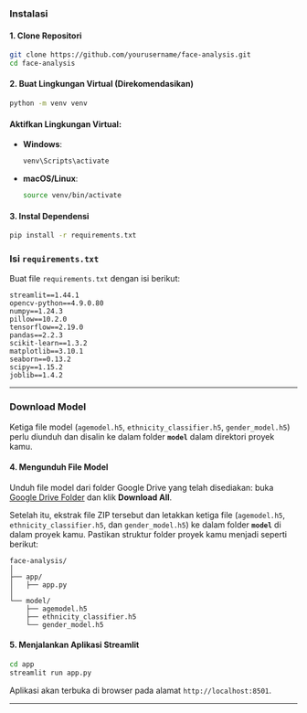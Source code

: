 ### **Instalasi**
#### **1. Clone Repositori**
```bash
git clone https://github.com/yourusername/face-analysis.git
cd face-analysis
```

#### **2. Buat Lingkungan Virtual (Direkomendasikan)**
```bash
python -m venv venv
```

#### **Aktifkan Lingkungan Virtual:**
- **Windows**:
  ```bash
  venv\Scripts\activate
  ```
- **macOS/Linux**:
  ```bash
  source venv/bin/activate
  ```

#### **3. Instal Dependensi**
```bash
pip install -r requirements.txt
```

### **Isi `requirements.txt`**
Buat file `requirements.txt` dengan isi berikut:
```
streamlit==1.44.1
opencv-python==4.9.0.80
numpy==1.24.3
pillow==10.2.0
tensorflow==2.19.0
pandas==2.2.3
scikit-learn==1.3.2
matplotlib==3.10.1
seaborn==0.13.2
scipy==1.15.2
joblib==1.4.2
```

---
### **Download Model**
Ketiga file model (`agemodel.h5`, `ethnicity_classifier.h5`, `gender_model.h5`) perlu diunduh dan disalin ke dalam folder **`model`** dalam direktori proyek kamu.

#### **4. Mengunduh File Model**
Unduh file model dari folder Google Drive yang telah disediakan:
buka [Google Drive Folder](https://drive.google.com/drive/folders/14oslvqGxroMW4AlJmbeKrF2Yq_Mtuc7Y?usp=sharing) dan klik **Download All**.

Setelah itu, ekstrak file ZIP tersebut dan letakkan ketiga file (`agemodel.h5`, `ethnicity_classifier.h5`, dan `gender_model.h5`) ke dalam folder **`model`** di dalam proyek kamu. Pastikan struktur folder proyek kamu menjadi seperti berikut:

```
face-analysis/
│
├── app/
│   ├── app.py
│
└── model/
    ├── agemodel.h5
    ├── ethnicity_classifier.h5
    └── gender_model.h5
```

#### **5. Menjalankan Aplikasi Streamlit**
```bash
cd app
streamlit run app.py
```
Aplikasi akan terbuka di browser pada alamat `http://localhost:8501`.

---
